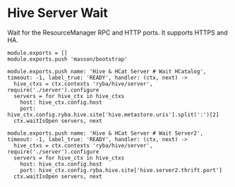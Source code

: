 
# Hive Server Wait

Wait for the ResourceManager RPC and HTTP ports. It supports HTTPS and HA.

    module.exports = []
    module.exports.push 'masson/bootstrap'

    module.exports.push name: 'Hive & HCat Server # Wait HCatalog', timeout: -1, label_true: 'READY', handler: (ctx, next) ->
      hive_ctxs = ctx.contexts 'ryba/hive/server', require('./server').configure
      servers = for hive_ctx in hive_ctxs
        host: hive_ctx.config.host
        port: hive_ctx.config.ryba.hive.site['hive.metastore.uris'].split(':')[2]
      ctx.waitIsOpen servers, next

    module.exports.push name: 'Hive & HCat Server # Wait Server2', timeout: -1, label_true: 'READY', handler: (ctx, next) ->
      hive_ctxs = ctx.contexts 'ryba/hive/server', require('./server').configure
      servers = for hive_ctx in hive_ctxs
        host: hive_ctx.config.host
        port: hive_ctx.config.ryba.hive.site['hive.server2.thrift.port']
      ctx.waitIsOpen servers, next
